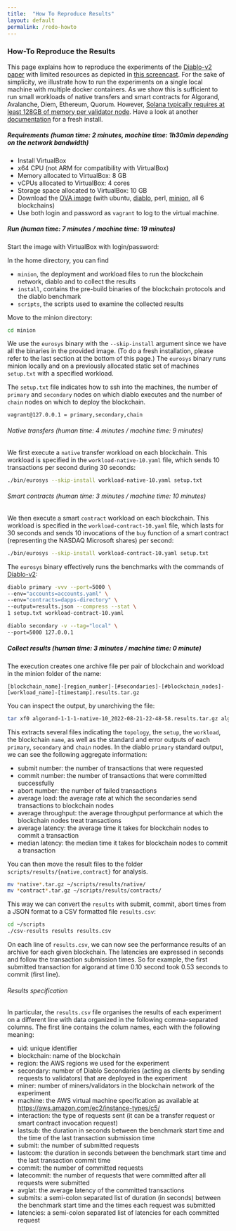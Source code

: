 ```yaml
---
title:  "How To Reproduce Results"
layout: default
permalink: /redo-howto
---
```


### How-To Reproduce the Results

This page explains how to reproduce the experiments of the [Diablo-v2 paper](https://infoscience.epfl.ch/record/294268?ln=en) with 
limited resources as depicted in [this screencast](https://nextcloud.in.tum.de/index.php/s/beDCpoE4cq9KdH4).
For the sake of simplicity, we illustrate how to run the experiments on a single local machine with multiple docker containers.
As we show this is sufficient to run small workloads of native transfers and smart contracts for Algorand, Avalanche, Diem, Ethereum, 
Quorum. However, [Solana typically requires at least 128GB of memory per validator node](https://docs.solana.com/running-validator/validator-reqs).
Have a look at another [documentation](fresh-install) for a fresh install.

##### Requirements (human time: 2 minutes, machine time: 1h30min depending on the network bandwidth)

 * Install VirtualBox
 * x64 CPU (not ARM for compatibility with VirtualBox)
 * Memory allocated to VirtualBox: 8 GB
 * vCPUs allocated to VirtualBox: 4 cores
 * Storage space  allocated to VirtualBox: 10 GB
 * Download the [OVA image](https://nextcloud.in.tum.de/index.php/s/RDy4Df3x9JTsLGG) (with ubuntu, [diablo](https://github.com/NatoliChris/diablo-benchmark/), perl, [minion](https://github.com/gauthier-voron/minion), all 6 blockchains)
 * Use both login and password as ```vagrant``` to log to the virtual machine.

##### Run (human time: 7 minutes / machine time: 19 minutes)

Start the image with VirtualBox with login/password:

In the home directory, you can find 
 * ```minion```, the deployment and workload files to run the blockchain network, diablo and to collect the results
 * ```install```, contains the pre-build binaries of the blockchain protocols and the diablo benchmark
 * ```scripts```, the scripts used to examine the collected results

Move to the minion directory:
```bash
cd minion
```

We use the ```eurosys``` binary with the ```--skip-install``` argument since we have all the binaries in the provided image.
(To do a fresh installation, please refer to the last section at the bottom of this page.)
The ```eurosys``` binary runs minion locally and on a previously allocated static set of machines ```setup.txt``` with a specified workload.

The ```setup.txt``` file indicates how to ssh into the machines, the number of ```primary``` and ```secondary``` nodes on 
which diablo executes and the number of ```chain``` nodes on which to deploy the blockchain.
```
vagrant@127.0.0.1 = primary,secondary,chain
```

###### Native transfers (human time: 4 minutes / machine time: 9 minutes)
We first execute a ```native``` transfer workload on each blockchain. This workload is specified in the ```workload-native-10.yaml``` file, 
which sends 10 transactions per second during 30 seconds:
```bash
./bin/eurosys --skip-install workload-native-10.yaml setup.txt
```

###### Smart contracts  (human time: 3 minutes / machine time: 10 minutes)
We then execute a smart ```contract``` workload on each blockchain. This workload is specified in the ```workload-contract-10.yaml``` file, which 
lasts for 30 seconds and sends 10 invocations of the ```buy``` function of a smart contract (representing the NASDAQ Microsoft shares) per second:
```bash
./bin/eurosys --skip-install workload-contract-10.yaml setup.txt
```

The ```eurosys``` binary effectively runs the benchmarks with the commands of [Diablo-v2](https://infoscience.epfl.ch/record/294268?ln=en):
```bash
diablo primary -vvv --port=5000 \
--env="accounts=accounts.yaml" \
--env="contracts=dapps-directory" \
--output=results.json --compress --stat \
1 setup.txt workload-contract-10.yaml
```
```bash
diablo secondary -v --tag="local" \
--port=5000 127.0.0.1
```

##### Collect results (human time: 3 minutes / machine time: 0 minute)

The execution creates one archive file per pair of blockchain and workload in the minion folder of the name:
```
[blockchain_name]-[region_number]-[#secondaries]-[#blockchain_nodes]-[workload_name]-[timestamp].results.tar.gz
```

You can inspect the output, by unarchiving the file:
```bash
tar xf0 algorand-1-1-1-native-10_2022-08-21-22-48-58.results.tar.gz algorand-1-1-1-native-10_2022-08-21-22-48-58.results/
```
This extracts several files indicating the ```topology```, the ```setup```, the ```workload```, the blockchain ```name```, as well as the standard
and error outputs of each ```primary```, ```secondary``` and ```chain``` nodes. 
In the diablo ```primary``` standard output, we can see the following aggregate information:
  * submit number: the number of transactions that were requested
  * commit number: the number of transactions that were committed successfully
  * abort number: the number of failed transactions
  * average load: the average rate at which the secondaries send transactions to blockchain nodes
  * average throughput: the average throughput performance at which the blockchain nodes treat transactions
  * average latency: the average time it takes for blockchain nodes to commit a transaction
  * median latency: the median time it takes for blockchain nodes to commit a transaction

You can then move the result files to the folder ```scripts/results/{native,contract}``` for analysis.
```bash
mv *native*.tar.gz ~/scripts/results/native/
mv *contract*.tar.gz ~/scripts/results/contracts/
```
This way we can convert the ```results``` with submit, commit, abort times from a JSON format to a CSV formatted file ```results.csv```:
```bash
cd ~/scripts
./csv-results results results.csv
```
On each line of ```results.csv```, we can now see the performance results of an archive for each given blockchain. 
The latencies are expressed in seconds and follow the transaction submission times. So for example, the first submitted transaction for algorand at time 0.10 second took 0.53 seconds to commit (first line).

###### Results specification

In particular, the ```results.csv``` file organises the results of each experiment on a different line with data organized in the following comma-separated columns. The first line contains the colum names, each with the following meaning:
- uid: unique identifier
- blockchain: name of the blockchain 
- region: the AWS regions we used for the experiment
- secondary: number of Diablo Secondaries (acting as clients by sending requests to validators) that are deployed in the experiment
- miner: number of miners/validators in the blockchain network of the experiment
- machine: the AWS virtual machine specification as available at https://aws.amazon.com/ec2/instance-types/c5/
- interaction: the type of requests sent (it can be a transfer request or smart contract invocation request)
- lastsub: the duration in seconds between the benchmark start time and the time of the last transaction submission time
- submit: the number of submitted requests
- lastcom: the duration in seconds between the benchmark start time and the last transaction commit time
- commit: the number of committed requests
- latecommit: the number of requests that were committed after all requests were submitted
- avglat: the average latency of the committed transactions
- submits: a semi-colon separated list of duration (in seconds) between the benchmark start time and the times each request was submitted
- latencies: a semi-colon separated list of latencies for each committed request
